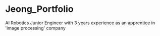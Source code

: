 # Jeong_Portfolio
AI Robotics Junior Engineer with 3 years experience as an apprentice in 'image processing' company


